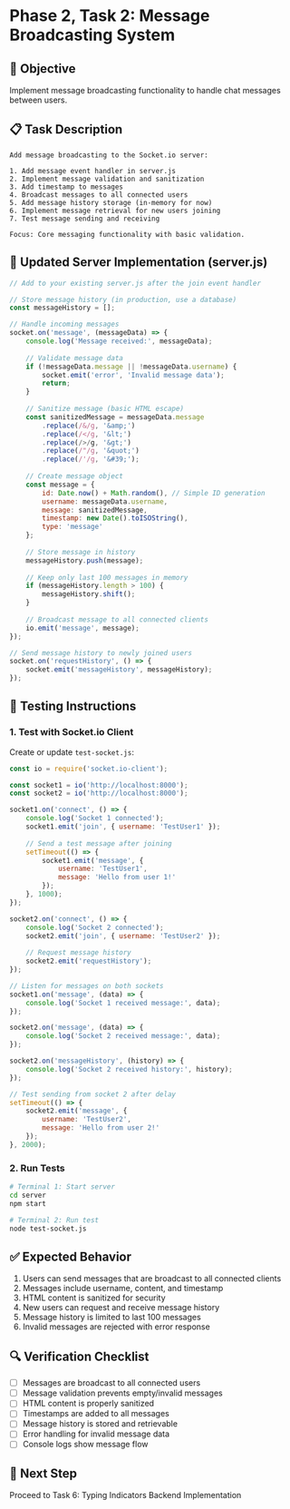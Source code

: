 # Phase 2, Task 2: Message Broadcasting System

## 🎯 Objective
Implement message broadcasting functionality to handle chat messages between users.

## 📋 Task Description

```
Add message broadcasting to the Socket.io server:

1. Add message event handler in server.js
2. Implement message validation and sanitization
3. Add timestamp to messages
4. Broadcast messages to all connected users
5. Add message history storage (in-memory for now)
6. Implement message retrieval for new users joining
7. Test message sending and receiving

Focus: Core messaging functionality with basic validation.
```

## 📄 Updated Server Implementation (server.js)

```javascript
// Add to your existing server.js after the join event handler

// Store message history (in production, use a database)
const messageHistory = [];

// Handle incoming messages
socket.on('message', (messageData) => {
    console.log('Message received:', messageData);
    
    // Validate message data
    if (!messageData.message || !messageData.username) {
        socket.emit('error', 'Invalid message data');
        return;
    }
    
    // Sanitize message (basic HTML escape)
    const sanitizedMessage = messageData.message
        .replace(/&/g, '&amp;')
        .replace(/</g, '&lt;')
        .replace(/>/g, '&gt;')
        .replace(/"/g, '&quot;')
        .replace(/'/g, '&#39;');
    
    // Create message object
    const message = {
        id: Date.now() + Math.random(), // Simple ID generation
        username: messageData.username,
        message: sanitizedMessage,
        timestamp: new Date().toISOString(),
        type: 'message'
    };
    
    // Store message in history
    messageHistory.push(message);
    
    // Keep only last 100 messages in memory
    if (messageHistory.length > 100) {
        messageHistory.shift();
    }
    
    // Broadcast message to all connected clients
    io.emit('message', message);
});

// Send message history to newly joined users
socket.on('requestHistory', () => {
    socket.emit('messageHistory', messageHistory);
});
```

## 🧪 Testing Instructions

### 1. Test with Socket.io Client
Create or update `test-socket.js`:

```javascript
const io = require('socket.io-client');

const socket1 = io('http://localhost:8000');
const socket2 = io('http://localhost:8000');

socket1.on('connect', () => {
    console.log('Socket 1 connected');
    socket1.emit('join', { username: 'TestUser1' });
    
    // Send a test message after joining
    setTimeout(() => {
        socket1.emit('message', {
            username: 'TestUser1',
            message: 'Hello from user 1!'
        });
    }, 1000);
});

socket2.on('connect', () => {
    console.log('Socket 2 connected');
    socket2.emit('join', { username: 'TestUser2' });
    
    // Request message history
    socket2.emit('requestHistory');
});

// Listen for messages on both sockets
socket1.on('message', (data) => {
    console.log('Socket 1 received message:', data);
});

socket2.on('message', (data) => {
    console.log('Socket 2 received message:', data);
});

socket2.on('messageHistory', (history) => {
    console.log('Socket 2 received history:', history);
});

// Test sending from socket 2 after delay
setTimeout(() => {
    socket2.emit('message', {
        username: 'TestUser2',
        message: 'Hello from user 2!'
    });
}, 2000);
```

### 2. Run Tests

```bash
# Terminal 1: Start server
cd server
npm start

# Terminal 2: Run test
node test-socket.js
```

## ✅ Expected Behavior

1. Users can send messages that are broadcast to all connected clients
2. Messages include username, content, and timestamp
3. HTML content is sanitized for security
4. New users can request and receive message history
5. Message history is limited to last 100 messages
6. Invalid messages are rejected with error response

## 🔍 Verification Checklist

- [ ] Messages are broadcast to all connected users
- [ ] Message validation prevents empty/invalid messages
- [ ] HTML content is properly sanitized
- [ ] Timestamps are added to all messages
- [ ] Message history is stored and retrievable
- [ ] Error handling for invalid message data
- [ ] Console logs show message flow

## 🚀 Next Step
Proceed to Task 6: Typing Indicators Backend Implementation
